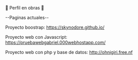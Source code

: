 🚧 Perfil en obras 🚧

--Paginas actuales--

Proyecto boostrap:
https://skynodore.github.io/

Proyecto web con Javascript: 
https://pruebawebgabriel.000webhostapp.com/

Proyecto web con php y base de datos: 
http://ohnigiri.free.nf
